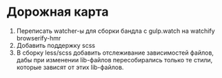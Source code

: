 # Дорожная карта
1. Переписать watcher-ы для сборки бандла с gulp.watch на watchify browserify-hmr
2. Добавить поддержку scss
3. В сборку less/scss добавить отслеживание зависимостей файлов,
	дабы при изменении lib-файлов пересобирались только те стили,
	которые зависят от этих lib-файлов.
